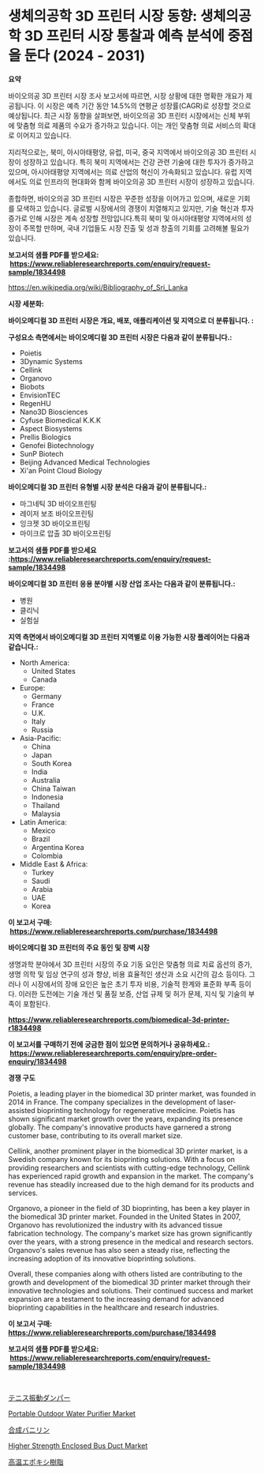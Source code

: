 <p><h1>생체의공학 3D 프린터 시장 동향: 생체의공학 3D 프린터 시장 통찰과 예측 분석에 중점을 둔다 (2024 - 2031)</h1></p><p><strong>요약</strong></p>
<p><p>바이오의공 3D 프린터 시장 조사 보고서에 따르면, 시장 상황에 대한 명확한 개요가 제공됩니다. 이 시장은 예측 기간 동안 14.5%의 연평균 성장률(CAGR)로 성장할 것으로 예상됩니다. 최근 시장 동향을 살펴보면, 바이오의공 3D 프린터 시장에서는 신체 부위에 맞춤형 의료 제품의 수요가 증가하고 있습니다. 이는 개인 맞춤형 의료 서비스의 확대로 이어지고 있습니다.</p><p>지리적으로는, 북미, 아시아태평양, 유럽, 미국, 중국 지역에서 바이오의공 3D 프린터 시장이 성장하고 있습니다. 특히 북미 지역에서는 건강 관련 기술에 대한 투자가 증가하고 있으며, 아시아태평양 지역에서는 의료 산업의 혁신이 가속화되고 있습니다. 유럽 지역에서도 의료 인프라의 현대화와 함께 바이오의공 3D 프린터 시장이 성장하고 있습니다.</p><p>종합하면, 바이오의공 3D 프린터 시장은 꾸준한 성장을 이어가고 있으며, 새로운 기회를 모색하고 있습니다. 글로벌 시장에서의 경쟁이 치열해지고 있지만, 기술 혁신과 투자 증가로 인해 시장은 계속 성장할 전망입니다.특히  북미 및 아시아태평양 지역에서의 성장이 주목할 만하며, 국내 기업들도 시장 진출 및 성과 창출의 기회를 고려해볼 필요가 있습니다.</p></p>
<p><strong>보고서의 샘플 PDF를 받으세요: &nbsp;<a href="https://www.reliableresearchreports.com/enquiry/request-sample/1834498">https://www.reliableresearchreports.com/enquiry/request-sample/1834498</a></strong></p>
<p><a href="https://en.wikipedia.org/wiki/Bibliography_of_Sri_Lanka">https://en.wikipedia.org/wiki/Bibliography_of_Sri_Lanka</a></p>
<p><strong>시장 세분화:</strong></p>
<p><strong> 바이오메디컬 3D 프린터 시장은 개요, 배포, 애플리케이션 및 지역으로 더 분류됩니다. :</strong></p>
<p><strong>구성요소 측면에서는 바이오메디컬 3D 프린터 시장은 다음과 같이 분류됩니다.:</strong></p>
<p><ul><li>Poietis</li><li>3Dynamic Systems</li><li>Cellink</li><li>Organovo</li><li>Biobots</li><li>EnvisionTEC</li><li>RegenHU</li><li>Nano3D Biosciences</li><li>Cyfuse Biomedical K.K.K</li><li>Aspect Biosystems</li><li>Prellis Biologics</li><li>Genofei Biotechnology</li><li>SunP Biotech</li><li>Beijing Advanced Medical Technologies</li><li>Xi'an Point Cloud Biology</li></ul></p>
<p><strong> 바이오메디컬 3D 프린터 유형별 시장 분석은 다음과 같이 분류됩니다.:</strong></p>
<p><ul><li>마그네틱 3D 바이오프린팅</li><li>레이저 보조 바이오프린팅</li><li>잉크젯 3D 바이오프린팅</li><li>마이크로 압출 3D 바이오프린팅</li></ul></p>
<p><strong>보고서의 샘플 PDF를 받으세요 :<a href="https://www.reliableresearchreports.com/enquiry/request-sample/1834498">https://www.reliableresearchreports.com/enquiry/request-sample/1834498</a></strong></p>
<p><strong> 바이오메디컬 3D 프린터 응용 분야별 시장 산업 조사는 다음과 같이 분류됩니다.:</strong></p>
<p><ul><li>병원</li><li>클리닉</li><li>실험실</li></ul></p>
<p><strong>지역 측면에서 바이오메디컬 3D 프린터 지역별로 이용 가능한 시장 플레이어는 다음과 같습니다.:</strong></p>
<p><ul>
    <li>
        North America:
        <ul>
            <li>United States</li>
            <li>Canada</li>
        </ul>
    </li>
    <li>
        Europe:
        <ul>
            <li>Germany</li>
            <li>France</li>
            <li>U.K.</li>
            <li>Italy</li>
            <li>Russia</li>
        </ul>
    </li>
    <li>
        Asia-Pacific:
        <ul>
            <li>China</li>
            <li>Japan</li>
            <li>South Korea</li>
            <li>India</li>
            <li>Australia</li>
            <li>China Taiwan</li>
            <li>Indonesia</li>
            <li>Thailand</li>
            <li>Malaysia</li>
        </ul>
    </li>
    <li>
        Latin America:
        <ul>
            <li>Mexico</li>
            <li>Brazil</li>
            <li>Argentina Korea</li>
            <li>Colombia</li>
        </ul>
    </li>
    <li>
        Middle East & Africa:
        <ul>
            <li>Turkey</li>
            <li>Saudi</li>
            <li>Arabia</li>
            <li>UAE</li>
            <li>Korea</li>
        </ul>
    </li>
    </ul></p>
<p><strong>이 보고서 구매: &nbsp;<a href="https://www.reliableresearchreports.com/purchase/1834498">https://www.reliableresearchreports.com/purchase/1834498</a></strong></p>
<p><strong>바이오메디컬 3D 프린터의 주요 동인 및 장벽 시장</strong></p>
<p><p>생명과학 분야에서 3D 프린터 시장의 주요 기동 요인은 맞춤형 의료 치료 옵션의 증가, 생명 의학 및 임상 연구의 성과 향상, 비용 효율적인 생산과 소요 시간의 감소 등이다. 그러나 이 시장에서의 장애 요인은 높은 초기 투자 비용, 기술적 한계와 표준화 부족 등이다. 이러한 도전에는 기술 개선 및 품질 보증, 산업 규제 및 허가 문제, 지식 및 기술의 부족이 포함된다.</p></p>
<p><strong><a href="https://www.reliableresearchreports.com/biomedical-3d-printer-r1834498">https://www.reliableresearchreports.com/biomedical-3d-printer-r1834498</a></strong></p>
<p><strong>이 보고서를 구매하기 전에 궁금한 점이 있으면 문의하거나 공유하세요.: &nbsp;<a href="https://www.reliableresearchreports.com/enquiry/pre-order-enquiry/1834498">https://www.reliableresearchreports.com/enquiry/pre-order-enquiry/1834498</a></strong></p>
<p><strong>경쟁 구도</strong></p>
<p><p>Poietis, a leading player in the biomedical 3D printer market, was founded in 2014 in France. The company specializes in the development of laser-assisted bioprinting technology for regenerative medicine. Poietis has shown significant market growth over the years, expanding its presence globally. The company's innovative products have garnered a strong customer base, contributing to its overall market size.</p><p>Cellink, another prominent player in the biomedical 3D printer market, is a Swedish company known for its bioprinting solutions. With a focus on providing researchers and scientists with cutting-edge technology, Cellink has experienced rapid growth and expansion in the market. The company's revenue has steadily increased due to the high demand for its products and services.</p><p>Organovo, a pioneer in the field of 3D bioprinting, has been a key player in the biomedical 3D printer market. Founded in the United States in 2007, Organovo has revolutionized the industry with its advanced tissue fabrication technology. The company's market size has grown significantly over the years, with a strong presence in the medical and research sectors. Organovo's sales revenue has also seen a steady rise, reflecting the increasing adoption of its innovative bioprinting solutions.</p><p>Overall, these companies along with others listed are contributing to the growth and development of the biomedical 3D printer market through their innovative technologies and solutions. Their continued success and market expansion are a testament to the increasing demand for advanced bioprinting capabilities in the healthcare and research industries.</p></p>
<p><strong>이 보고서 구매: &nbsp; <a href="https://www.reliableresearchreports.com/purchase/1834498">https://www.reliableresearchreports.com/purchase/1834498</a></strong></p>
<p><strong>보고서의 샘플 PDF를 받으세요: &nbsp;<a href="https://www.reliableresearchreports.com/enquiry/request-sample/1834498">https://www.reliableresearchreports.com/enquiry/request-sample/1834498</a></strong><strong></strong></p>
<p>&nbsp;</p>
<p><p><a href="https://github.com/roulaayoub-saad/Market-Research-Report-List-3/blob/main/159956053775.md">テニス振動ダンパー</a></p><p><a href="https://issuu.com/reportprime-2/docs/portable-outdoor-water-purifier-market-size-2030.p">Portable Outdoor Water Purifier Market</a></p><p><a href="https://medium.com/@reyeshowell655/%E3%82%B0%E3%83%AD%E3%83%BC%E3%83%90%E3%83%AB%E5%90%88%E6%88%90%E3%83%90%E3%83%8B%E3%83%AA%E3%83%B3%E5%B8%82%E5%A0%B4-%E5%BF%9C%E7%94%A8-%E3%82%A8%E3%83%B3%E3%83%89%E3%83%A6%E3%83%BC%E3%82%BA%E7%94%A3%E6%A5%AD-%E7%A8%AE%E9%A1%9E-%E8%A3%85%E7%BD%AE-%E5%9C%B0%E5%9F%9F%E3%81%AB%E7%84%A6%E7%82%B9%E3%82%92%E5%BD%93%E3%81%A6%E3%81%9F%E5%88%86%E6%9E%90%E3%81%A8%E4%BA%88%E6%B8%AC-2024%E5%B9%B4-2031%E5%B9%B4-90f1fee50187">合成バニリン</a></p><p><a href="https://issuu.com/reportprime-2/docs/higher-strength-enclosed-bus-duct-market-size-2030">Higher Strength Enclosed Bus Duct Market</a></p><p><a href="https://medium.com/@johnson154chris/%E3%82%B0%E3%83%AD%E3%83%BC%E3%83%90%E3%83%AB%E9%AB%98%E6%B8%A9%E3%82%A8%E3%83%9D%E3%82%AD%E3%82%B7%E6%A8%B9%E8%84%82%E7%94%A3%E6%A5%AD%E3%81%AE%E8%AA%BF%E6%9F%BB%E3%83%AC%E3%83%9D%E3%83%BC%E3%83%88-%E7%AB%B6%E4%BA%89%E7%92%B0%E5%A2%83-%E5%B8%82%E5%A0%B4%E8%A6%8F%E6%A8%A1-%E5%9C%B0%E5%9F%9F%E3%81%AE%E7%8A%B6%E6%B3%81%E3%81%8A%E3%82%88%E3%81%B3%E5%B0%86%E6%9D%A5%E3%81%AE%E5%B1%95%E6%9C%9B%E4%BA%88%E6%B8%AC-2024%E5%B9%B4-2031%E5%B9%B4-2a997b6e990a">高温エポキシ樹脂</a></p></p>